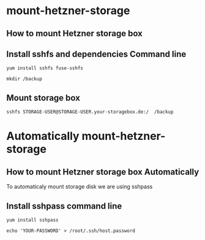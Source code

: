 # mount-hetzner-storage
How to mount Hetzner storage box
---------------------------------------------------------------------------


Install sshfs and dependencies Command line
------------------

    yum install sshfs fuse-sshfs
    
    mkdir /backup

Mount storage box
------------------
    
    sshfs STORAGE-USER@STORAGE-USER.your-storagebox.de:/  /backup
    

# Automatically mount-hetzner-storage
How to mount Hetzner storage box Automatically
---------------------------------------------------------------------------
To automaticaly mount storage disk we are using sshpass

Install sshpass command line
------------------
    yum install sshpass 

    echo 'YOUR-PASSWORD' > /root/.ssh/host.password


